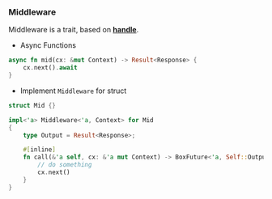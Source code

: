 ### Middleware

Middleware is a trait, based on **[handle]**.

- Async Functions

```rust
async fn mid(cx: &mut Context) -> Result<Response> {
    cx.next().await
}
```

- Implement `Middleware` for struct

```rust
struct Mid {}

impl<'a> Middleware<'a, Context> for Mid
{
    type Output = Result<Response>;

    #[inline]
    fn call(&'a self, cx: &'a mut Context) -> BoxFuture<'a, Self::Output> {
        // do something
        cx.next()
    }
}
```


[handle]: https://crates.io/crates/handle
